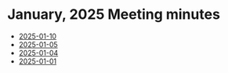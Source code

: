 # January, 2025 Meeting minutes

* [2025-01-10](10)
* [2025-01-05](05)
* [2025-01-04](04)
* [2025-01-01](01)
